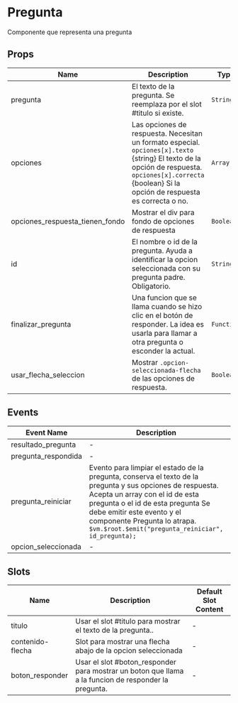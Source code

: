 # Pregunta

Componente que representa una pregunta

## Props

<!-- @vuese:Pregunta:props:start -->
|Name|Description|Type|Required|Default|
|---|---|---|---|---|
|pregunta|El texto de la pregunta. Se reemplaza por el slot #titulo si existe.|`String`|`false`|-|
|opciones|Las opciones de respuesta. Necesitan un formato especial. `opciones[x].texto` {string} El texto de la opción de respuesta. `opciones[x].correcta` {boolean} Si la opción de respuesta es correcta o no.|`Array`|`true`|-|
|opciones_respuesta_tienen_fondo|Mostrar el div para fondo de opciones de respuesta|`Boolean`|`false`|false|
|id|El nombre o id de la pregunta. Ayuda a identificar la opcion seleccionada con su pregunta padre. Obligatorio.|`String`|`true`|"null_question"|
|finalizar_pregunta|Una funcion que se llama cuando se hizo clic en el botón de responder. La idea es usarla para llamar a otra pregunta o esconder la actual.|`Function`|`false`|-|
|usar_flecha_seleccion|Mostrar `.opcion-seleccionada-flecha` de las opciones de respuesta.|`Boolean`|`false`|false|

<!-- @vuese:Pregunta:props:end -->


## Events

<!-- @vuese:Pregunta:events:start -->
|Event Name|Description|Parameters|
|---|---|---|
|resultado_pregunta|-|-|
|pregunta_respondida|-|-|
|pregunta_reiniciar|Evento para limpiar el estado de la pregunta, conserva el texto de la pregunta y sus opciones de respuesta. Acepta un array con el id de esta pregunta o el id de esta pregunta Se debe emitir este evento y el componente Pregunta lo atrapa. `$vm.$root.$emit("pregunta_reiniciar", id_pregunta);`|-|
|opcion_seleccionada|-|-|

<!-- @vuese:Pregunta:events:end -->


## Slots

<!-- @vuese:Pregunta:slots:start -->
|Name|Description|Default Slot Content|
|---|---|---|
|titulo|Usar el slot #titulo para mostrar el texto de la pregunta..|-|
|contenido-flecha|Slot para mostrar una flecha abajo de la opcion seleccionada|-|
|boton_responder|Usar el slot #boton_responder para mostrar un boton que llama a la funcion de responder la pregunta.|-|

<!-- @vuese:Pregunta:slots:end -->


